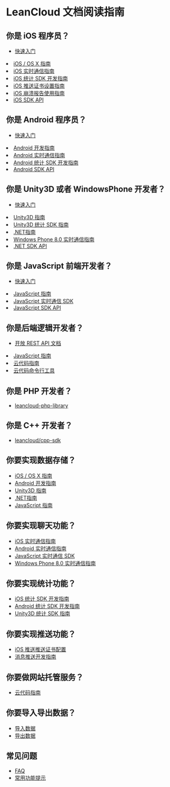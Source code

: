 # LeanCloud 文档阅读指南

## 你是 iOS 程序员？

* [快速入门](https://leancloud.cn/start.html)
<li><a href="ios_os_x_guide.html">iOS / OS X 指南</a></li>
<li><a href="ios_realtime.html">iOS 实时通信指南</a></li>
<li><a href="ios_statistics.html">iOS 统计 SDK 开发指南</a></li>
<li><a href="ios_push_cert.html">iOS 推送证书设置指南</a></li>
<li><a href="ios_crashreporting_guide.html">iOS 崩溃报告使用指南</a></li>
<li><a href="api/iOS/index.html" target="_blank">iOS SDK API</a></li>

## 你是 Android 程序员？

* [快速入门](https://leancloud.cn/start.html)
<li><a href="android_guide.html">Android 开发指南</a></li>
<li><a href="android_realtime.html">Android 实时通信指南</a></li>
<li><a href="android_statistics.html">Android 统计 SDK 开发指南</a></li>
<li><a href="api/android/doc/index.html" target="_blank">Android SDK API</a></li>

## 你是 Unity3D 或者 WindowsPhone 开发者？

* [快速入门](https://leancloud.cn/start.html)
<li><a href="unity_guide.html">Unity3D 指南</a></li>
<li><a href="unity_statistics.html">Unity3D 统计 SDK 指南</a></li>
<li><a href="dotnet_guide.html">.NET指南</a></li>
<li><a href="dotnet_realtime.html">Windows Phone 8.0 实时通信指南</a></li>
<li><a href="api/wp/Help/index.html">.NET SDK API</a>

## 你是 JavaScript 前端开发者？

* [快速入门](https://leancloud.cn/start.html)
<li><a href="js_guide.html">JavaScript 指南</a></li>
<li><a href="https://github.com/leancloud/realtime-messaging-jssdk">JavaScript 实时通信 SDK</a></li>
<li><a href="api/javascript/index.html" target="_blank">JavaScript SDK API</a></li>

## 你是后端逻辑开发者？

* [开放 REST API 文档](./rest_api.html)
<li><a href="js_guide.html">JavaScript 指南</a></li>
<li><a href="cloud_code_guide.html">云代码指南</a></li>
<li><a href="cloud_code_commandline.html">云代码命令行工具</a></li>

## 你是 PHP 开发者？

* [leancloud-php-library](https://github.com/killme2008/leancloud-php-library)

## 你是 C++ 开发者？

* [leancloud/cpp-sdk](https://github.com/leancloud/cpp-sdk)

## 你要实现数据存储？

<ul>
<li><a href="ios_os_x_guide.html">iOS / OS X 指南</a></li>
<li><a href="android_guide.html">Android 开发指南</a></li>
<li><a href="unity_guide.html">Unity3D 指南</a></li>
<li><a href="dotnet_guide.html">.NET指南</a></li>
<li><a href="js_guide.html">JavaScript 指南</a></li>
</ul>

## 你要实现聊天功能？

<ul>
<li><a href="ios_realtime.html">iOS 实时通信指南</a></li>
<li><a href="android_realtime.html">Android 实时通信指南</a></li>
<li><a href="https://github.com/leancloud/realtime-messaging-jssdk">JavaScript 实时通信 SDK</a></li>
<li><a href="dotnet_realtime.html">Windows Phone 8.0 实时通信指南</a></li>
</ul>

## 你要实现统计功能？

<ul>
<li><a href="ios_statistics.html">iOS 统计 SDK 开发指南</a></li>
<li><a href="android_statistics.html">Android 统计 SDK 开发指南</a></li>
<li><a href="unity_statistics.html">Unity3D 统计 SDK 指南</a></li>
</ul>

## 你要实现推送功能？

<ul>
<li><a href="ios_push_cert.html">iOS 推送推送证书配置</a></li>
 <li><a href="push_guide.html">消息推送开发指南</a></li>
 </ul>


## 你要做网站托管服务？

<ul>
<li><a href="cloud_code_guide.html#web-hosting">云代码指南</a></li>
 </ul>
 
## 你要导入导出数据？

<ul>
<li><a href="./data_security.html#导入数据">导入数据</a></li>
<li><a href="./data_security.html#导出数据">导出数据</a></li>
 </ul>

## 常见问题

* [FAQ](./faq.html)
* [常用功能提示](./tool_tips.html)
